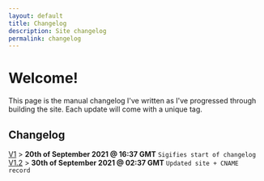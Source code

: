 ```yaml
---
layout: default
title: Changelog
description: Site changelog
permalink: changelog
---
```


# Welcome!
This page is the manual changelog I've written as I've progressed through building the site.
Each update will come with a unique tag.

## Changelog

[V1](https://github.com/Ranger-4297/TeenageClub/releases/tag/V1) > __20th of September 2021 @ 16:37 GMT__
`Sigifies start of changelog`<br>
[V1.2](https://github.com/Ranger-4297/TeenageClub/releases/tag/V1.2) > __30th of September 2021 @ 02:37 GMT__
`Updated site + CNAME record`<br>
